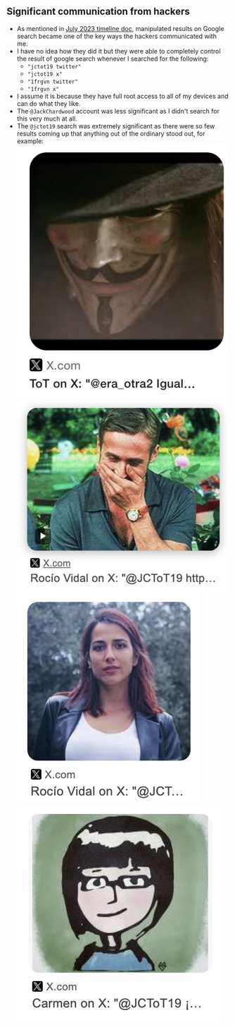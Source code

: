 ## Significant communication from hackers

- As mentioned in [July 2023 timeline doc](../timeline/2023/july.md#google-search), manipulated results on Google search became one of the key ways the hackers communicated with me.
- I have no idea how they did it but they were able to completely control the result of google search whenever I searched for the following:
    - `"jctot19 twitter"`
    - `"jctot19 x"`
    - `"1frgvn twitter"`
    - `"1frgvn x"`
- I assume it is because they have full root access to all of my devices and can do what they like.
- The `@JackChardwood` account was less significant as I didn't search for this very much at all.
- The `@jctot19` search was extremely significant as there were so few results coming up that anything out of the ordinary stood out, for example:
    ![](../content/tweets/igual3.png)
    ![](../content/images/google-searches/Screenshot%202024-11-29%20at%2012.37.54.png)
    ![](../content/images/google-searches/Screenshot%202024-11-29%20at%2012.38.00.png)
    ![](../content/images/google-searches/Screenshot%202024-11-29%20at%2012.38.07.png)